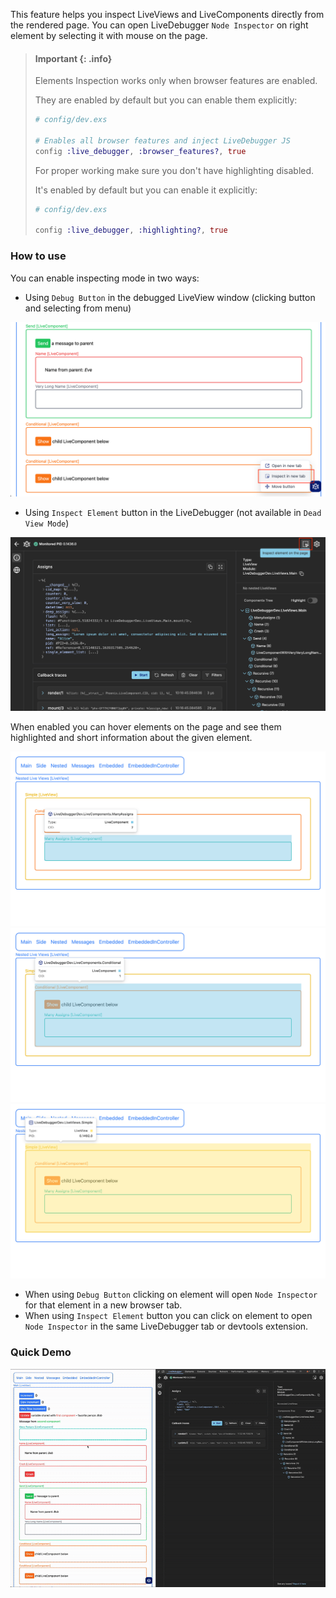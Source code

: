 This feature helps you inspect LiveViews and LiveComponents directly from the rendered page. 
You can open LiveDebugger `Node Inspector` on right element by selecting it with mouse on the page.

> #### Important {: .info}
>
> Elements Inspection works only when browser features are enabled. 
>
> They are enabled by default but you can enable them explicitly:
>
> ```elixir
> # config/dev.exs
>
> # Enables all browser features and inject LiveDebugger JS
> config :live_debugger, :browser_features?, true
> ```
>
> For proper working make sure you don't have highlighting disabled.
>
> It's enabled by default but you can enable it explicitly:
>
> ```elixir
> # config/dev.exs
>
> config :live_debugger, :highlighting?, true
> ```

### How to use
You can enable inspecting mode in two ways:
- Using `Debug Button` in the debugged LiveView window (clicking button and selecting from menu)

![Debug Button - Inspect in new tab](images/debug_button_inspect_element.png)

- Using `Inspect Element` button in the LiveDebugger (not available in `Dead View Mode`)

![Inspect Element Button](images/inspect_element_button.png)

When enabled you can hover elements on the page and see them highlighted and short information about the given element. 

![Inspecting Elements 1](images/inspecting_elements_1.png)
![Inspecting Elements 2](images/inspecting_elements_2.png)
![Inspecting Elements 3](images/inspecting_elements_3.png)

- When using `Debug Button` clicking on element will open `Node Inspector` for that element in a new browser tab.
- When using `Inspect Element` button you can click on element to open `Node Inspector` in the same LiveDebugger tab or devtools extension.

### Quick Demo

![Element inspecting demo](images/element_inspecting_demo.gif)
